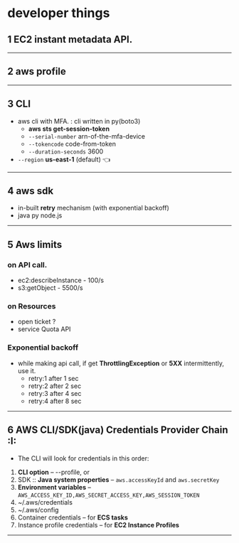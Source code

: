 # developer things
## 1 EC2 **instant metadata** API.
---
## 2 aws **profile**
---
## 3 CLI
- aws cli with MFA. : cli written in py(boto3)
  - **aws sts get-session-token** 
  - `--serial-number` arn-of-the-mfa-device 
  - `--tokencode` code-from-token 
  - `--duration-seconds` 3600
- `--region` **us-east-1** (default) :point_left:
---
## 4 aws **sdk**
- in-built **retry** mechanism (with exponential backoff)
- java py node.js
---
## 5 Aws **limits** 
### on API call.
- ec2:describeInstance - 100/s
- s3:getObject         - 5500/s
### on Resources
- open ticket ?
- service Quota API
### Exponential backoff
- while making api call, if get **ThrottlingException** or **5XX** intermittently, use it.
  - retry:1 after 1 sec
  - retry:2 after 2 sec
  - retry:3 after 4 sec
  - retry:4 after 8 sec
---
## 6 AWS CLI/SDK(java) Credentials Provider Chain :I:
- The CLI will look for credentials in this order:
1. **CLI option** – --profile, or
1. SDK :: **Java system properties** – `aws.accessKeyId` and `aws.secretKey`
2. **Environment variables** – `AWS_ACCESS_KEY_ID,AWS_SECRET_ACCESS_KEY,AWS_SESSION_TOKEN`
3. ~/.aws/credentials 
4. ~/.aws/config 
5. Container credentials – for **ECS tasks**
6. Instance profile credentials – for **EC2 Instance Profiles**
---